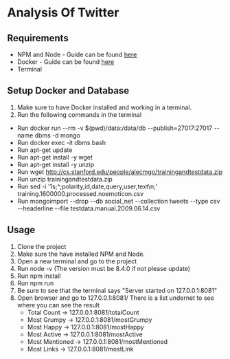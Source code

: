 # Analysis Of Twitter

## Requirements
 - NPM and Node - Guide can be found [here](https://www.npmjs.com/get-npm)
 - Docker - Guide can be found [here](https://www.docker.com)
 - Terminal

## Setup Docker and Database
 1. Make sure to have Docker installed and working in a terminal.
 2. Run the following commands in the terminal
   - Run docker run --rm -v $(pwd)/data:/data/db --publish=27017:27017 --name dbms -d mongo
   - Run docker exec -it dbms bash
   - Run apt-get update
   - Run apt-get install -y wget
   - Run apt-get install -y unzip
   - Run wget http://cs.stanford.edu/people/alecmgo/trainingandtestdata.zip
   - Run unzip trainingandtestdata.zip
   - Run sed -i '1s;^;polarity,id,date,query,user,text\n;' training.1600000.processed.noemoticon.csv
   - Run mongoimport --drop --db social_net --collection tweets --type csv --headerline --file testdata.manual.2009.06.14.csv
   
 ## Usage
 1. Clone the project
 2. Make sure the have installed NPM and Node.
 3. Open a new terminal and go to the project
 4. Run node -v (The version must be 8.4.0 if not please update)
 5. Run npm install
 6. Run npm run
 7. Be sure to see that the terminal says "Server started on 127.0.0.1:8081"
 8. Open browser and go to 127.0.0.1:8081/
 There is a list undernet to see where you can see the result
    - Total Count -> 127.0.0.1:8081/totalCount
    - Most Grumpy -> 127.0.0.1:8081/mostGrumpy
    - Most Happy -> 127.0.0.1:8081/mostHappy
    - Most Active -> 127.0.0.1:8081/mostActive
    - Most Mentioned -> 127.0.0.1:8081/mostMentioned
    - Most Links -> 127.0.0.1:8081/mostLink
